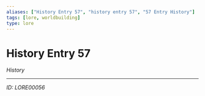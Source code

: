 ```yaml
---
aliases: ["History Entry 57", "history entry 57", "57 Entry History"]
tags: [lore, worldbuilding]
type: lore
---
```


# History Entry 57

*History*

---
*ID: LORE00056*